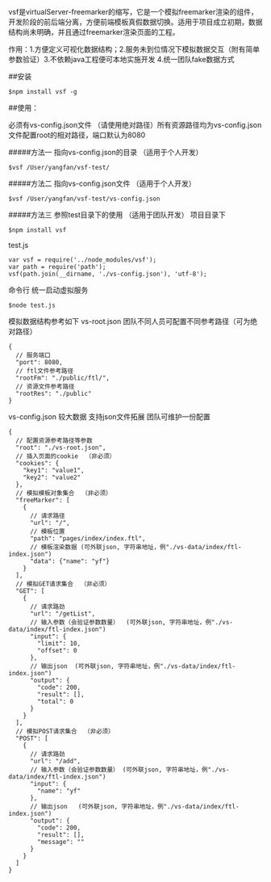 vsf是virtualServer-freemarker的缩写，它是一个模拟freemarker渲染的组件，开发阶段的前后端分离，方便前端模板真假数据切换。适用于项目成立初期，数据结构尚未明确，并且通过freemarker渲染页面的工程。

作用：1.方便定义可视化数据结构；2.服务未到位情况下模拟数据交互（附有简单参数验证）3.不依赖java工程便可本地实施开发 4.统一团队fake数据方式 

##安装

```
$npm install vsf -g
```

##使用：

必须有vs-config.json文件 （请使用绝对路径）所有资源路径均为vs-config.json文件配置root的相对路径，端口默认为8080



#####方法一  指向vs-config.json的目录  （适用于个人开发）
```
$vsf /User/yangfan/vsf-test/
```
#####方法二  指向vs-config.json文件 （适用于个人开发）
```
$vsf /User/yangfan/vsf-test/vs-config.json
```
#####方法三  参照test目录下的使用  （适用于团队开发）
项目目录下
```
$npm install vsf
```
test.js
```
var vsf = require('../node_modules/vsf');
var path = require('path');
vsf(path.join(__dirname, './vs-config.json'), 'utf-8');
```
命令行 统一启动虚拟服务
```
$node test.js
```
模拟数据结构参考如下 
vs-root.json  团队不同人员可配置不同参考路径（可为绝对路径）
```
{
  // 服务端口
  "port": 8080,
  // ftl文件参考路径
  "rootFm": "./public/ftl/",
  // 资源文件参考路径
  "rootRes": "./public"
}
```
vs-config.json 较大数据 支持json文件拓展  团队可维护一份配置
```
{ 
  // 配置资源参考路径等参数
  "root": "./vs-root.json",
  // 插入页面的cookie  （非必须）
  "cookies": {
    "key1": "value1",
    "key2": "value2"
  },
  // 模拟模板对象集合  （非必须）
  "freeMarker": [
    {
      // 请求路径
      "url": "/",
      // 模板位置
      "path": "pages/index/index.ftl",
      // 模板渲染数据 (可外联json, 字符串地址，例"./vs-data/index/ftl-index.json")
      "data": {"name": "yf"}
    }
  ],
  // 模拟GET请求集合  （非必须）
  "GET": [
    {
      // 请求路劲
      "url": "/getList",
      // 输入参数（会验证参数数量）  (可外联json, 字符串地址，例"./vs-data/index/ftl-index.json")
      "input": {
        "limit": 10,
        "offset": 0
      },
      // 输出json  (可外联json, 字符串地址，例"./vs-data/index/ftl-index.json")
      "output": {
        "code": 200,
        "result": [],
        "total": 0
      }
    }
  ],
  // 模拟POST请求集合  （非必须）
  "POST": [
    {
      // 请求路劲
      "url": "/add",
      // 输入参数（会验证参数数量） (可外联json, 字符串地址，例"./vs-data/index/ftl-index.json")
      "input": {
        "name": "yf"
      },
      // 输出json   (可外联json, 字符串地址，例"./vs-data/index/ftl-index.json")
      "output": {
        "code": 200,
        "result": [],
        "message": ""
      }
    }
  ]
}
```


